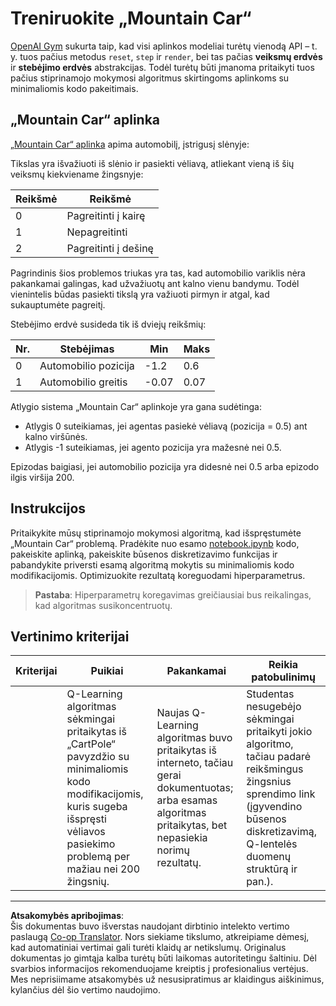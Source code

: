 <!--
CO_OP_TRANSLATOR_METADATA:
{
  "original_hash": "1f2b7441745eb52e25745423b247016b",
  "translation_date": "2025-09-03T18:43:33+00:00",
  "source_file": "8-Reinforcement/2-Gym/assignment.md",
  "language_code": "lt"
}
-->
# Treniruokite „Mountain Car“

[OpenAI Gym](http://gym.openai.com) sukurta taip, kad visi aplinkos modeliai turėtų vienodą API – t. y. tuos pačius metodus `reset`, `step` ir `render`, bei tas pačias **veiksmų erdvės** ir **stebėjimo erdvės** abstrakcijas. Todėl turėtų būti įmanoma pritaikyti tuos pačius stiprinamojo mokymosi algoritmus skirtingoms aplinkoms su minimaliomis kodo pakeitimais.

## „Mountain Car“ aplinka

[„Mountain Car“ aplinka](https://gym.openai.com/envs/MountainCar-v0/) apima automobilį, įstrigusį slėnyje:

Tikslas yra išvažiuoti iš slėnio ir pasiekti vėliavą, atliekant vieną iš šių veiksmų kiekviename žingsnyje:

| Reikšmė | Reikšmė |
|---|---|
| 0 | Pagreitinti į kairę |
| 1 | Nepagreitinti |
| 2 | Pagreitinti į dešinę |

Pagrindinis šios problemos triukas yra tas, kad automobilio variklis nėra pakankamai galingas, kad užvažiuotų ant kalno vienu bandymu. Todėl vienintelis būdas pasiekti tikslą yra važiuoti pirmyn ir atgal, kad sukauptumėte pagreitį.

Stebėjimo erdvė susideda tik iš dviejų reikšmių:

| Nr. | Stebėjimas  | Min | Maks |
|-----|--------------|-----|-----|
|  0  | Automobilio pozicija | -1.2| 0.6 |
|  1  | Automobilio greitis | -0.07 | 0.07 |

Atlygio sistema „Mountain Car“ aplinkoje yra gana sudėtinga:

 * Atlygis 0 suteikiamas, jei agentas pasiekė vėliavą (pozicija = 0.5) ant kalno viršūnės.
 * Atlygis -1 suteikiamas, jei agento pozicija yra mažesnė nei 0.5.

Epizodas baigiasi, jei automobilio pozicija yra didesnė nei 0.5 arba epizodo ilgis viršija 200.
## Instrukcijos

Pritaikykite mūsų stiprinamojo mokymosi algoritmą, kad išspręstumėte „Mountain Car“ problemą. Pradėkite nuo esamo [notebook.ipynb](notebook.ipynb) kodo, pakeiskite aplinką, pakeiskite būsenos diskretizavimo funkcijas ir pabandykite priversti esamą algoritmą mokytis su minimaliomis kodo modifikacijomis. Optimizuokite rezultatą koreguodami hiperparametrus.

> **Pastaba**: Hiperparametrų koregavimas greičiausiai bus reikalingas, kad algoritmas susikoncentruotų. 
## Vertinimo kriterijai

| Kriterijai | Puikiai | Pakankamai | Reikia patobulinimų |
| -------- | --------- | -------- | ----------------- |
|          | Q-Learning algoritmas sėkmingai pritaikytas iš „CartPole“ pavyzdžio su minimaliomis kodo modifikacijomis, kuris sugeba išspręsti vėliavos pasiekimo problemą per mažiau nei 200 žingsnių. | Naujas Q-Learning algoritmas buvo pritaikytas iš interneto, tačiau gerai dokumentuotas; arba esamas algoritmas pritaikytas, bet nepasiekia norimų rezultatų. | Studentas nesugebėjo sėkmingai pritaikyti jokio algoritmo, tačiau padarė reikšmingus žingsnius sprendimo link (įgyvendino būsenos diskretizavimą, Q-lentelės duomenų struktūrą ir pan.). |

---

**Atsakomybės apribojimas**:  
Šis dokumentas buvo išverstas naudojant dirbtinio intelekto vertimo paslaugą [Co-op Translator](https://github.com/Azure/co-op-translator). Nors siekiame tikslumo, atkreipiame dėmesį, kad automatiniai vertimai gali turėti klaidų ar netikslumų. Originalus dokumentas jo gimtąja kalba turėtų būti laikomas autoritetingu šaltiniu. Dėl svarbios informacijos rekomenduojame kreiptis į profesionalius vertėjus. Mes neprisiimame atsakomybės už nesusipratimus ar klaidingus aiškinimus, kylančius dėl šio vertimo naudojimo.